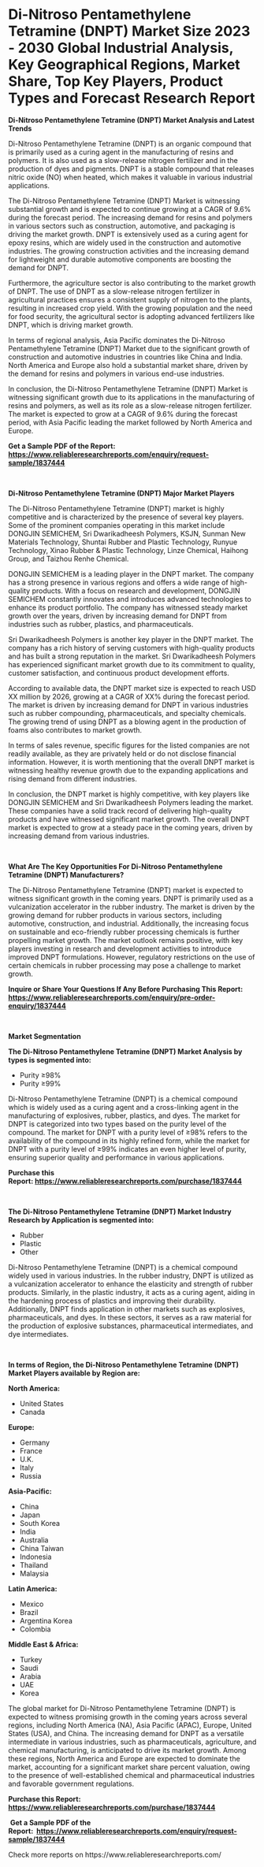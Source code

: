 <p><h1>Di-Nitroso Pentamethylene Tetramine (DNPT) Market Size 2023 - 2030 Global Industrial Analysis, Key Geographical Regions, Market Share, Top Key Players, Product Types and Forecast Research Report</h1></p><p><strong>Di-Nitroso Pentamethylene Tetramine (DNPT) Market Analysis and Latest Trends</strong></p>
<p><p>Di-Nitroso Pentamethylene Tetramine (DNPT) is an organic compound that is primarily used as a curing agent in the manufacturing of resins and polymers. It is also used as a slow-release nitrogen fertilizer and in the production of dyes and pigments. DNPT is a stable compound that releases nitric oxide (NO) when heated, which makes it valuable in various industrial applications.</p><p>The Di-Nitroso Pentamethylene Tetramine (DNPT) Market is witnessing substantial growth and is expected to continue growing at a CAGR of 9.6% during the forecast period. The increasing demand for resins and polymers in various sectors such as construction, automotive, and packaging is driving the market growth. DNPT is extensively used as a curing agent for epoxy resins, which are widely used in the construction and automotive industries. The growing construction activities and the increasing demand for lightweight and durable automotive components are boosting the demand for DNPT.</p><p>Furthermore, the agriculture sector is also contributing to the market growth of DNPT. The use of DNPT as a slow-release nitrogen fertilizer in agricultural practices ensures a consistent supply of nitrogen to the plants, resulting in increased crop yield. With the growing population and the need for food security, the agricultural sector is adopting advanced fertilizers like DNPT, which is driving market growth.</p><p>In terms of regional analysis, Asia Pacific dominates the Di-Nitroso Pentamethylene Tetramine (DNPT) Market due to the significant growth of construction and automotive industries in countries like China and India. North America and Europe also hold a substantial market share, driven by the demand for resins and polymers in various end-use industries.</p><p>In conclusion, the Di-Nitroso Pentamethylene Tetramine (DNPT) Market is witnessing significant growth due to its applications in the manufacturing of resins and polymers, as well as its role as a slow-release nitrogen fertilizer. The market is expected to grow at a CAGR of 9.6% during the forecast period, with Asia Pacific leading the market followed by North America and Europe.</p></p>
<p><strong>Get a Sample PDF of the Report:&nbsp; <a href="https://www.reliableresearchreports.com/enquiry/request-sample/1837444">https://www.reliableresearchreports.com/enquiry/request-sample/1837444</a></strong></p>
<p>&nbsp;</p>
<p><strong>Di-Nitroso Pentamethylene Tetramine (DNPT) Major Market Players</strong></p>
<p><p>The Di-Nitroso Pentamethylene Tetramine (DNPT) market is highly competitive and is characterized by the presence of several key players. Some of the prominent companies operating in this market include DONGJIN SEMICHEM, Sri Dwarikadheesh Polymers, KSJN, Sunman New Materials Technology, Shuntai Rubber and Plastic Technology, Runyue Technology, Xinao Rubber & Plastic Technology, Linze Chemical, Haihong Group, and Taizhou Renhe Chemical. </p><p>DONGJIN SEMICHEM is a leading player in the DNPT market. The company has a strong presence in various regions and offers a wide range of high-quality products. With a focus on research and development, DONGJIN SEMICHEM constantly innovates and introduces advanced technologies to enhance its product portfolio. The company has witnessed steady market growth over the years, driven by increasing demand for DNPT from industries such as rubber, plastics, and pharmaceuticals.</p><p>Sri Dwarikadheesh Polymers is another key player in the DNPT market. The company has a rich history of serving customers with high-quality products and has built a strong reputation in the market. Sri Dwarikadheesh Polymers has experienced significant market growth due to its commitment to quality, customer satisfaction, and continuous product development efforts.</p><p>According to available data, the DNPT market size is expected to reach USD XX million by 2026, growing at a CAGR of XX% during the forecast period. The market is driven by increasing demand for DNPT in various industries such as rubber compounding, pharmaceuticals, and specialty chemicals. The growing trend of using DNPT as a blowing agent in the production of foams also contributes to market growth.</p><p>In terms of sales revenue, specific figures for the listed companies are not readily available, as they are privately held or do not disclose financial information. However, it is worth mentioning that the overall DNPT market is witnessing healthy revenue growth due to the expanding applications and rising demand from different industries.</p><p>In conclusion, the DNPT market is highly competitive, with key players like DONGJIN SEMICHEM and Sri Dwarikadheesh Polymers leading the market. These companies have a solid track record of delivering high-quality products and have witnessed significant market growth. The overall DNPT market is expected to grow at a steady pace in the coming years, driven by increasing demand from various industries.</p></p>
<p>&nbsp;</p>
<p><strong>What Are The Key Opportunities For Di-Nitroso Pentamethylene Tetramine (DNPT) Manufacturers?</strong></p>
<p><p>The Di-Nitroso Pentamethylene Tetramine (DNPT) market is expected to witness significant growth in the coming years. DNPT is primarily used as a vulcanization accelerator in the rubber industry. The market is driven by the growing demand for rubber products in various sectors, including automotive, construction, and industrial. Additionally, the increasing focus on sustainable and eco-friendly rubber processing chemicals is further propelling market growth. The market outlook remains positive, with key players investing in research and development activities to introduce improved DNPT formulations. However, regulatory restrictions on the use of certain chemicals in rubber processing may pose a challenge to market growth.</p></p>
<p><strong>Inquire or Share Your Questions If Any Before Purchasing This Report: <a href="https://www.reliableresearchreports.com/enquiry/pre-order-enquiry/1837444">https://www.reliableresearchreports.com/enquiry/pre-order-enquiry/1837444</a></strong></p>
<p>&nbsp;</p>
<p><strong>Market Segmentation</strong></p>
<p><strong>The Di-Nitroso Pentamethylene Tetramine (DNPT) Market Analysis by types is segmented into:</strong></p>
<p><ul><li>Purity ≥98%</li><li>Purity ≥99%</li></ul></p>
<p><p>Di-Nitroso Pentamethylene Tetramine (DNPT) is a chemical compound which is widely used as a curing agent and a cross-linking agent in the manufacturing of explosives, rubber, plastics, and dyes. The market for DNPT is categorized into two types based on the purity level of the compound. The market for DNPT with a purity level of ≥98% refers to the availability of the compound in its highly refined form, while the market for DNPT with a purity level of ≥99% indicates an even higher level of purity, ensuring superior quality and performance in various applications.</p></p>
<p><strong>Purchase this Report:&nbsp;<a href="https://www.reliableresearchreports.com/purchase/1837444">https://www.reliableresearchreports.com/purchase/1837444</a></strong></p>
<p>&nbsp;</p>
<p><strong>The Di-Nitroso Pentamethylene Tetramine (DNPT) Market Industry Research by Application is segmented into:</strong></p>
<p><ul><li>Rubber</li><li>Plastic</li><li>Other</li></ul></p>
<p><p>Di-Nitroso Pentamethylene Tetramine (DNPT) is a chemical compound widely used in various industries. In the rubber industry, DNPT is utilized as a vulcanization accelerator to enhance the elasticity and strength of rubber products. Similarly, in the plastic industry, it acts as a curing agent, aiding in the hardening process of plastics and improving their durability. Additionally, DNPT finds application in other markets such as explosives, pharmaceuticals, and dyes. In these sectors, it serves as a raw material for the production of explosive substances, pharmaceutical intermediates, and dye intermediates.</p></p>
<p>&nbsp;</p>
<p><strong>In terms of Region, the Di-Nitroso Pentamethylene Tetramine (DNPT) Market Players available by Region are:</strong></p>
<p>
    <p> <strong> North America: </strong>
        <ul>
            <li>United States</li>
            <li>Canada</li>
        </ul>
        </p> 
    <p> <strong> Europe: </strong>
        <ul>
            <li>Germany</li>
            <li>France</li>
            <li>U.K.</li>
            <li>Italy</li>
            <li>Russia</li>
        </ul>
        </p> 
    <p> <strong> Asia-Pacific: </strong>
        <ul>
            <li>China</li>
            <li>Japan</li>
            <li>South Korea</li>
            <li>India</li>
            <li>Australia</li>
            <li>China Taiwan</li>
            <li>Indonesia</li>
            <li>Thailand</li>
            <li>Malaysia</li>
        </ul>
        </p> 
    <p> <strong> Latin America: </strong>
        <ul>
            <li>Mexico</li>
            <li>Brazil</li>
            <li>Argentina Korea</li>
            <li>Colombia</li>
        </ul>
        </p> 
    <p> <strong> Middle East & Africa: </strong>
        <ul>
            <li>Turkey</li>
            <li>Saudi</li>
            <li>Arabia</li>
            <li>UAE</li>
            <li>Korea</li>
        </ul>
    </p>
    </p>
<p><p>The global market for Di-Nitroso Pentamethylene Tetramine (DNPT) is expected to witness promising growth in the coming years across several regions, including North America (NA), Asia Pacific (APAC), Europe, United States (USA), and China. The increasing demand for DNPT as a versatile intermediate in various industries, such as pharmaceuticals, agriculture, and chemical manufacturing, is anticipated to drive its market growth. Among these regions, North America and Europe are expected to dominate the market, accounting for a significant market share percent valuation, owing to the presence of well-established chemical and pharmaceutical industries and favorable government regulations.</p></p>
<p><strong>Purchase this Report: <a href="https://www.reliableresearchreports.com/purchase/1837444">https://www.reliableresearchreports.com/purchase/1837444</a></strong></p>
<p>&nbsp;<strong>Get a Sample PDF of the Report:&nbsp;&nbsp;<a href="https://www.reliableresearchreports.com/enquiry/request-sample/1837444">https://www.reliableresearchreports.com/enquiry/request-sample/1837444</a></strong></p>
<p><strong></strong></p>
<p>Check more reports on https://www.reliableresearchreports.com/</p>
